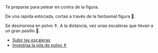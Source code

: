 Te preparas para pelear en contra de la figura.

De una rapida estocada, cortas a través de la fantasmal figura 🤺.

Se desmorona en polvo ⚱️. A la distancia, vez unas escaleras que llevan a un gran pasillo 🚪.

- [Subir las escaleras](../3/1.md)
- [Investiga la pila de polvo ⚱️](3-D.md)
